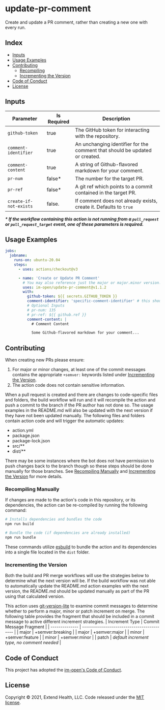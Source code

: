 # update-pr-comment

Create and update a PR comment, rather than creating a new one with every run.

## Index

- [Inputs](#inputs)
- [Usage Examples](#usage-examples)
- [Contributing](#contributing)
  - [Recompiling](#recompiling)
  - [Incrementing the Version](#incrementing-the-version)
- [Code of Conduct](#code-of-conduct)
- [License](#license)

## Inputs

| Parameter            | Is Required | Description                                                                 |
| -------------------- | ----------- | --------------------------------------------------------------------------- |
| `github-token`       | true        | The GitHub token for interacting with the repository.                       |
| `comment-identifier` | true        | An unchanging identifier for the comment that should be updated or created. |
| `comment-content`    | true        | A string of Github-flavored markdown for your comment.                      |
| `pr-num`             | false\*     | The number for the target PR.                                               |
| `pr-ref`             | false\*     | A git ref which points to a commit contained in the target PR.              |
| `create-if-not-exists` | false.    | If comment does not already exists, create it. Defaults to `true`           |

**_\* If the workflow containing this action is not running from a `pull_request` or `pull_request_target` event, one of these parameters is required._**

## Usage Examples

```yml
jobs:
  jobname:
    runs-on: ubuntu-20.04
    steps:
      - uses: actions/checkout@v3

      - name: 'Create or Update PR Comment'
        # You may also reference just the major or major.minor version.
        uses: im-open/update-pr-comment@v1.1.2
        with:
          github-token: ${{ secrets.GITHUB_TOKEN }}
          comment-identifier: 'specific-comment-identifier' # this should not change
          # Optional Inputs
          # pr-num: 135
          # pr-ref: ${{ github.ref }}
          comment-content: |
            # Comment Content

            Some Github-flavored markdown for your comment...
```

## Contributing

When creating new PRs please ensure:

1. For major or minor changes, at least one of the commit messages contains the appropriate `+semver:` keywords listed under [Incrementing the Version](#incrementing-the-version).
1. The action code does not contain sensitive information.

When a pull request is created and there are changes to code-specific files and folders, the build workflow will run and it will recompile the action and push a commit to the branch if the PR author has not done so. The usage examples in the README.md will also be updated with the next version if they have not been updated manually. The following files and folders contain action code and will trigger the automatic updates:

- action.yml
- package.json
- package-lock.json
- src/\*\*
- dist/\*\*

There may be some instances where the bot does not have permission to push changes back to the branch though so these steps should be done manually for those branches. See [Recompiling Manually](#recompiling-manually) and [Incrementing the Version](#incrementing-the-version) for more details.

### Recompiling Manually

If changes are made to the action's code in this repository, or its dependencies, the action can be re-compiled by running the following command:

```sh
# Installs dependencies and bundles the code
npm run build

# Bundle the code (if dependencies are already installed)
npm run bundle
```

These commands utilize [esbuild](https://esbuild.github.io/getting-started/#bundling-for-node) to bundle the action and
its dependencies into a single file located in the `dist` folder.

### Incrementing the Version

Both the build and PR merge workflows will use the strategies below to determine what the next version will be. If the build workflow was not able to automatically update the README.md action examples with the next version, the README.md should be updated manually as part of the PR using that calculated version.

This action uses [git-version-lite] to examine commit messages to determine whether to perform a major, minor or patch increment on merge. The following table provides the fragment that should be included in a commit message to active different increment strategies.
| Increment Type | Commit Message Fragment |
| -------------- | ------------------------------------------- |
| major | +semver:breaking |
| major | +semver:major |
| minor | +semver:feature |
| minor | +semver:minor |
| patch | _default increment type, no comment needed_ |

## Code of Conduct

This project has adopted the [im-open's Code of Conduct](https://github.com/im-open/.github/blob/main/CODE_OF_CONDUCT.md).

## License

Copyright &copy; 2021, Extend Health, LLC. Code released under the [MIT license](LICENSE).

[git-version-lite]: https://github.com/im-open/git-version-lite

